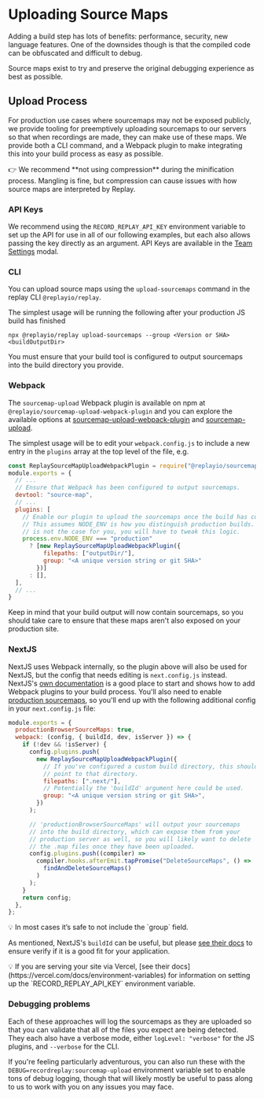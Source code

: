 # Uploading Source Maps

Adding a build step has lots of benefits: performance, security, new language features. One of the downsides though is that the compiled code can be obfuscated and difficult to debug. 

Source maps exist to try and preserve the original debugging experience as best as possible.

## Upload Process

For production use cases where sourcemaps may not be exposed publicly, we provide tooling for preemptively uploading sourcemaps to our servers so that when recordings are made, they can make use of these maps. We provide both a CLI command, and a Webpack plugin to make integrating this into your build process as easy as possible.

<aside>
👉 We recommend **not using compression** during the minification process. Mangling is fine, but compression can cause issues with how source maps are interpreted by Replay.

</aside>

### API Keys

We recommend using the `RECORD_REPLAY_API_KEY` environment variable to set up the API for use in all of our following examples, but each also allows passing the key directly as an argument. API Keys are available in the [Team Settings](Team%20Settings%20a2f6890352d540e0b114910a9e4c9ff7.md) modal. 

### CLI

You can upload source maps using the `upload-sourcemaps` command in the replay CLI `@replayio/replay`.

The simplest usage will be running the following after your production JS build has finished

`npx @replayio/replay upload-sourcemaps --group <Version or SHA> <buildOutputDir>`

You must ensure that your build tool is configured to output sourcemaps into the build directory you provide.

### Webpack

The `sourcemap-upload` Webpack plugin is available on npm at `@replayio/sourcemap-upload-webpack-plugin` and you can explore the available options at [sourcemap-upload-webpack-plugin](https://github.com/replayio/replay-cli/tree/main/packages/sourcemap-upload-webpack-plugin) and [sourcemap-upload](https://github.com/replayio/replay-cli/tree/main/packages/sourcemap-upload).

The simplest usage will be to edit your `webpack.config.js` to include a new entry in the `plugins` array at the top level of the file, e.g.

```jsx
const ReplaySourceMapUploadWebpackPlugin = require("@replayio/sourcemap-upload-webpack-plugin");
module.exports = {
  // ...
  // Ensure that Webpack has been configured to output sourcemaps.
  devtool: "source-map",
  // ...
  plugins: [
    // Enable our plugin to upload the sourcemaps once the build has completed.
    // This assumes NODE_ENV is how you distinguish production builds. If that
    // is not the case for you, you will have to tweak this logic.
    process.env.NODE_ENV === "production" 
      ? [new ReplaySourceMapUploadWebpackPlugin({
          filepaths: ["outputDir/"],
          group: "<A unique version string or git SHA>"
        })]
      : [],
  ],
  // ...
}
```

Keep in mind that your build output will now contain sourcemaps, so you should take care to ensure that these maps aren't also exposed on your production site.

### NextJS

NextJS uses Webpack internally, so the plugin above will also be used for NextJS, but the config that needs editing is `next.config.js` instead. NextJS's [own documentation](https://nextjs.org/docs/api-reference/next.config.js/custom-webpack-config) is a good place to start and shows how to add Webpack plugins to your build process. You'll also need to enable  [production sourcemaps](https://nextjs.org/docs/advanced-features/source-maps), so you'll end up with the following additional config in your `next.config.js` file:

```jsx
module.exports = {
  productionBrowserSourceMaps: true,
  webpack: (config, { buildId, dev, isServer }) => {
    if (!dev && !isServer) {
      config.plugins.push(
        new ReplaySourceMapUploadWebpackPlugin({
          // If you've configured a custom build directory, this should
          // point to that directory.
          filepaths: [".next/"],
          // Potentially the 'buildId' argument here could be used.
          group: "<A unique version string or git SHA>",
        })
      );

      // 'productionBrowserSourceMaps' will output your sourcemaps
      // into the build directory, which can expose them from your
      // production server as well, so you will likely want to delete
      // the .map files once they have been uploaded.
      config.plugins.push((compiler) =>
        compiler.hooks.afterEmit.tapPromise("DeleteSourceMaps", () =>
          findAndDeleteSourceMaps()
        )
      );
    }
    return config;
  },
};
```

<aside>
💡 In most cases it’s safe to not include the `group` field.

</aside>

As mentioned, NextJS's `buildId` can be useful, but please [see their docs](https://nextjs.org/docs/api-reference/next.config.js/configuring-the-build-id) to ensure verify if it is a good fit for your application. 

<aside>
💡 If you are serving your site via Vercel, [see their docs](https://vercel.com/docs/environment-variables) for information on setting up the `RECORD_REPLAY_API_KEY` environment variable.

</aside>

### Debugging problems

Each of these approaches will log the sourcemaps as they are uploaded so that you can validate that all of the files you expect are being detected. They each also have a verbose mode, either `logLevel: "verbose"` for the JS plugins, and `--verbose` for the CLI.

If you're feeling particularly adventurous, you can also run these with the `DEBUG=recordreplay:sourcemap-upload` environment variable set to enable tons of debug logging, though that will likely mostly be useful to pass along to us to work with you on any issues you may face.